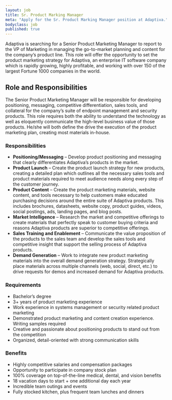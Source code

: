 ```yaml
---
layout: job
title: Sr. Product Marking Manager
meta: "Apply for the Sr. Product Marking Manager position at Adaptiva."
bodyclass: job
published: true
---
```

Adaptiva is searching for a Senior Product Marketing Manager to report to the VP of Marketing in managing the go-to-market planning and content for the company’s product line. This role will offer the opportunity to set the product marketing strategy for Adaptiva, an enterprise IT software company which is rapidly growing, highly profitable, and working with over 150 of the largest Fortune 1000 companies in the world.

## Role and Responsibilities
The Senior Product Marketing Manager will be responsible for developing positioning, messaging, competitive differentiation, sales tools, and collateral for the company’s suite of endpoint management and security products. This role requires both the ability to understand the technology as well as eloquently communicate the high-level business value of those products. He/she will both define the drive the execution of the product marketing plan, creating most materials in-house.

### Responsibilities
- **Positioning/Messaging** – Develop product positioning and messaging that clearly differentiates Adaptiva’s products in the market.
- **Product Launch** – Create the product launch strategy for new products, creating a detailed plan which outlines all the necessary sales tools and product materials required to meet audience needs along every step of the customer journey.
- **Product Content** – Create the product marketing materials, website content, and tools necessary to help customers make educated purchasing decisions around the entire suite of Adaptiva products. This includes brochures, datasheets, website copy, product guides, videos, social postings, ads, landing pages, and blog posts.
- **Market Intelligence** – Research the market and competitive offerings to create materials that perfectly speak to customer buying criteria and reasons Adaptiva products are superior to competitive offerings.
- **Sales Training and Enablement** – Communicate the value proposition of the products to the sales team and develop the sales tools and competitive insight that support the selling process of Adaptiva products.
- **Demand Generation** – Work to integrate new product marketing materials into the overall demand generation strategy. Strategically place materials across multiple channels (web, social, direct, etc.) to drive requests for demos and increased demand for Adaptiva products.


### Requirements
- Bachelor’s degree
- 3+ years of product marketing experience
- Work experience in systems management or security related product marketing
- Demonstrated product marketing and content creation experience. Writing samples required
- Creative and passionate about positioning products to stand out from the competition
- Organized, detail-oriented with strong communication skills


### Benefits
- Highly competitive salaries and compensation packages
- Opportunity to participate in company stock plan
- 100% coverage on top-of-the-line medical, dental, and vision benefits
- 18 vacation days to start + one additional day each year
- Incredible team outings and events
- Fully stocked kitchen, plus frequent team lunches and dinners
